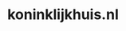 ---
layout: post
title:  "koninklijkhuis.nl"
internal_url:  "/data/koninklijkhuis.nl.html"
categories: dutchgov
---